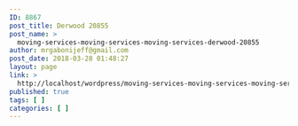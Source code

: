 ```yaml
---
ID: 8867
post_title: Derwood 20855
post_name: >
  moving-services-moving-services-moving-services-derwood-20855
author: mrgabonijeff@gmail.com
post_date: 2018-03-28 01:48:27
layout: page
link: >
  http://localhost/wordpress/moving-services-moving-services-moving-services-derwood-20855/
published: true
tags: [ ]
categories: [ ]
---
```

